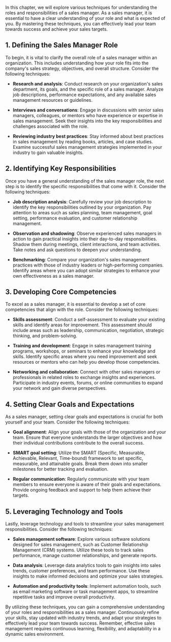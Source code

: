 
In this chapter, we will explore various techniques for understanding the roles and responsibilities of a sales manager. As a sales manager, it is essential to have a clear understanding of your role and what is expected of you. By mastering these techniques, you can effectively lead your team towards success and achieve your sales targets.

## 1\. Defining the Sales Manager Role

To begin, it is vital to clarify the overall role of a sales manager within an organization. This includes understanding how your role fits into the company's sales strategy, objectives, and overall structure. Consider the following techniques:

- **Research and analysis**: Conduct research on your organization's sales department, its goals, and the specific role of a sales manager. Analyze job descriptions, performance expectations, and any available sales management resources or guidelines.
    
- **Interviews and conversations**: Engage in discussions with senior sales managers, colleagues, or mentors who have experience or expertise in sales management. Seek their insights into the key responsibilities and challenges associated with the role.
    
- **Reviewing industry best practices**: Stay informed about best practices in sales management by reading books, articles, and case studies. Examine successful sales management strategies implemented in your industry to gain valuable insights.
    

## 2\. Identifying Key Responsibilities

Once you have a general understanding of the sales manager role, the next step is to identify the specific responsibilities that come with it. Consider the following techniques:

- **Job description analysis**: Carefully review your job description to identify the key responsibilities outlined by your organization. Pay attention to areas such as sales planning, team management, goal setting, performance evaluation, and customer relationship management.
    
- **Observation and shadowing**: Observe experienced sales managers in action to gain practical insights into their day-to-day responsibilities. Shadow them during meetings, client interactions, and team activities. Take notes and ask questions to deepen your understanding.
    
- **Benchmarking**: Compare your organization's sales management practices with those of industry leaders or high-performing companies. Identify areas where you can adopt similar strategies to enhance your own effectiveness as a sales manager.
    

## 3\. Developing Core Competencies

To excel as a sales manager, it is essential to develop a set of core competencies that align with the role. Consider the following techniques:

- **Skills assessment**: Conduct a self-assessment to evaluate your existing skills and identify areas for improvement. This assessment should include areas such as leadership, communication, negotiation, strategic thinking, and problem-solving.
    
- **Training and development**: Engage in sales management training programs, workshops, or seminars to enhance your knowledge and skills. Identify specific areas where you need improvement and seek resources or mentors who can help you develop those competencies.
    
- **Networking and collaboration**: Connect with other sales managers or professionals in related roles to exchange insights and experiences. Participate in industry events, forums, or online communities to expand your network and gain diverse perspectives.
    

## 4\. Setting Clear Goals and Expectations

As a sales manager, setting clear goals and expectations is crucial for both yourself and your team. Consider the following techniques:

- **Goal alignment**: Align your goals with those of the organization and your team. Ensure that everyone understands the larger objectives and how their individual contributions contribute to the overall success.
    
- **SMART goal setting**: Utilize the SMART (Specific, Measurable, Achievable, Relevant, Time-bound) framework to set specific, measurable, and attainable goals. Break them down into smaller milestones for better tracking and evaluation.
    
- **Regular communication**: Regularly communicate with your team members to ensure everyone is aware of their goals and expectations. Provide ongoing feedback and support to help them achieve their targets.
    

## 5\. Leveraging Technology and Tools

Lastly, leverage technology and tools to streamline your sales management responsibilities. Consider the following techniques:

- **Sales management software**: Explore various software solutions designed for sales management, such as Customer Relationship Management (CRM) systems. Utilize these tools to track sales performance, manage customer relationships, and generate reports.
    
- **Data analysis**: Leverage data analytics tools to gain insights into sales trends, customer preferences, and team performance. Use these insights to make informed decisions and optimize your sales strategies.
    
- **Automation and productivity tools**: Implement automation tools, such as email marketing software or task management apps, to streamline repetitive tasks and improve overall productivity.
    

By utilizing these techniques, you can gain a comprehensive understanding of your roles and responsibilities as a sales manager. Continuously refine your skills, stay updated with industry trends, and adapt your strategies to effectively lead your team towards success. Remember, effective sales management requires continuous learning, flexibility, and adaptability in a dynamic sales environment.
